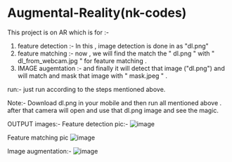# Augmental-Reality(nk-codes)
This project is on AR which is for :-

1) feature detection :- In this , image detection is done in as "dl.png"
2) feature matching :- now , we will find the match the " dl.png " with " dl_from_webcam.jpg " for feature matching .
3) IMAGE augemtation :- and finally it will detect that image ("dl.png") and will match and mask that image with " mask.jpeg " .

run:-
just run according to the steps mentioned above.

Note:- Download dl.png in your mobile and then run all mentioned above .
after that camera will open and use that dl.png image and see the magic.

OUTPUT images:-
Feature detection pic:-
![image](https://user-images.githubusercontent.com/89216667/153774873-bb3f971b-10bc-4309-a055-74b92f5e0202.png)

Feature matching pic
![image](https://user-images.githubusercontent.com/89216667/153774892-1212f642-c2b0-4e5f-9c9a-f3b6ca8a1daa.png)

Image augmentation:-
![image](https://user-images.githubusercontent.com/89216667/153774943-c5931795-3d58-402a-9bea-d15b150cd069.png)


